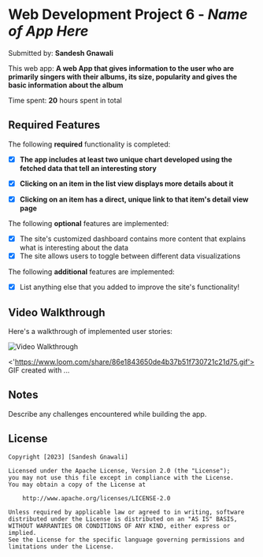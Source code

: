 # Web Development Project 6 - *Name of App Here*

Submitted by: **Sandesh Gnawali**

This web app: **A web App that gives information to the user who are primarily singers with their albums, its size, popularity and gives the basic information about the album**

Time spent: **20** hours spent in total

## Required Features

The following **required** functionality is completed:

- [X] **The app includes at least two unique chart developed using the fetched data that tell an interesting story**
- [X] **Clicking on an item in the list view displays more details about it**
- [X] **Clicking on an item has a direct, unique link to that item's detail view page**


The following **optional** features are implemented:

- [X] The site's customized dashboard contains more content that explains what is interesting about the data
- [X] The site allows users to toggle between different data visualizations

The following **additional** features are implemented:

* [X] List anything else that you added to improve the site's functionality!

## Video Walkthrough

Here's a walkthrough of implemented user stories:

<img src='https://www.loom.com/share/86e1843650de4b37b51f730721c21d75.gif' title='Video Walkthrough' width='' alt='Video Walkthrough' />

<'https://www.loom.com/share/86e1843650de4b37b51f730721c21d75.gif'>
GIF created with ...  
<!-- Recommended tools:
[Kap](https://getkap.co/) for macOS
[ScreenToGif](https://www.screentogif.com/) for Windows
[peek](https://github.com/phw/peek) for Linux. -->

## Notes

Describe any challenges encountered while building the app.

## License

    Copyright [2023] [Sandesh Gnawali]

    Licensed under the Apache License, Version 2.0 (the "License");
    you may not use this file except in compliance with the License.
    You may obtain a copy of the License at

        http://www.apache.org/licenses/LICENSE-2.0

    Unless required by applicable law or agreed to in writing, software
    distributed under the License is distributed on an "AS IS" BASIS,
    WITHOUT WARRANTIES OR CONDITIONS OF ANY KIND, either express or implied.
    See the License for the specific language governing permissions and
    limitations under the License.
